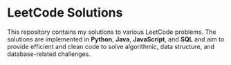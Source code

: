 # LeetCode Solutions

This repository contains my solutions to various LeetCode problems. The solutions are implemented in **Python**, **Java**, **JavaScript**, and **SQL** and aim to provide efficient and clean code to solve algorithmic, data structure, and database-related challenges.
